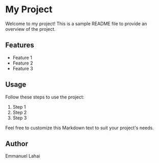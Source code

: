 # My Project

Welcome to my project! This is a sample README file to provide an overview of the project.

## Features

- Feature 1
- Feature 2
- Feature 3

## Usage

Follow these steps to use the project:

1. Step 1
2. Step 2
3. Step 3

Feel free to customize this Markdown text to suit your project's needs.

## Author

Emmanuel Lahai
